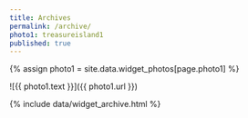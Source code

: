 ```yaml
---
title: Archives
permalink: /archive/
photo1: treasureisland1
published: true
---
```

{% assign photo1 = site.data.widget_photos[page.photo1] %}

![{{ photo1.text }}]({{ photo1.url }})


{% include data/widget_archive.html %}
